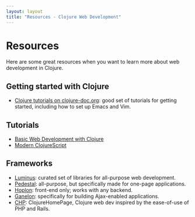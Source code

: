 ```yaml
---
layout: layout
title: "Resources - Clojure Web Development"
---
```


# Resources

Here are some great resources when you want to learn more about web development in Clojure.

## Getting started with Clojure

* [Clojure tutorials on clojure-doc.org](http://clojure-doc.org/articles/content.html#clojure_tutorials): good set of tutorials for getting started, including how to set up Emacs and Vim.

## Tutorials

* [Basic Web Development with Clojure](http://clojure-doc.org/articles/tutorials/basic_web_development.html)
* [Modern ClojureScript](https://github.com/magomimmo/modern-cljs)

## Frameworks

* [Luminus](http://www.luminusweb.net/): curated set of libraries for all-purpose web development.
* [Pedestal](http://pedestal.io/): all-purpose, but specifically made for one-page applications.
* [Hoplon](https://github.com/tailrecursion/hoplon): front-end only; works with any backend.
* [Ganelon](http://ganelon.tomeklipski.com/): specifically for building Ajax-enabled applications.
* [CHP](https://github.com/runexec/chp): ClojureHomePage, Clojure web dev inspired by the ease-of-use of PHP and Rails.
